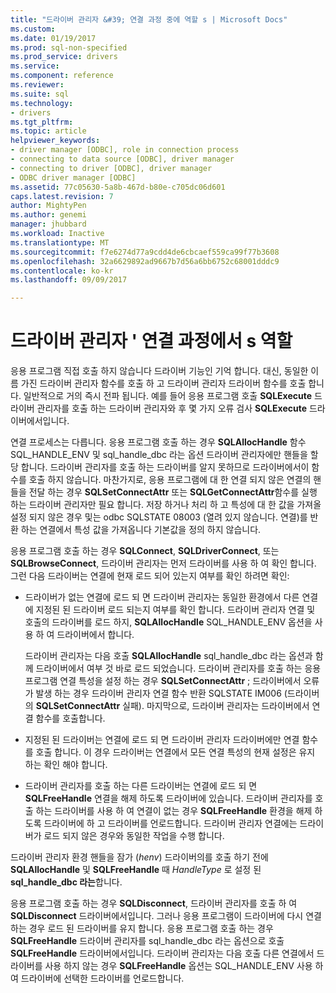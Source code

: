 ```yaml
---
title: "드라이버 관리자 &#39; 연결 과정 중에 역할 s | Microsoft Docs"
ms.custom: 
ms.date: 01/19/2017
ms.prod: sql-non-specified
ms.prod_service: drivers
ms.service: 
ms.component: reference
ms.reviewer: 
ms.suite: sql
ms.technology:
- drivers
ms.tgt_pltfrm: 
ms.topic: article
helpviewer_keywords:
- driver manager [ODBC], role in connection process
- connecting to data source [ODBC], driver manager
- connecting to driver [ODBC], driver manager
- ODBC driver manager [ODBC]
ms.assetid: 77c05630-5a8b-467d-b80e-c705dc06d601
caps.latest.revision: 7
author: MightyPen
ms.author: genemi
manager: jhubbard
ms.workload: Inactive
ms.translationtype: MT
ms.sourcegitcommit: f7e6274d77a9cdd4de6cbcaef559ca99f77b3608
ms.openlocfilehash: 32a6629892ad9667b7d56a6bb6752c68001dddc9
ms.contentlocale: ko-kr
ms.lasthandoff: 09/09/2017

---
```

# <a name="driver-manager39s-role-in-the-connection-process"></a>드라이버 관리자 &#39; 연결 과정에서 s 역할
응용 프로그램 직접 호출 하지 않습니다 드라이버 기능인 기억 합니다. 대신, 동일한 이름 가진 드라이버 관리자 함수를 호출 하 고 드라이버 관리자 드라이버 함수를 호출 합니다. 일반적으로 거의 즉시 전파 됩니다. 예를 들어 응용 프로그램 호출 **SQLExecute** 드라이버 관리자를 호출 하는 드라이버 관리자와 후 몇 가지 오류 검사 **SQLExecute** 드라이버에서입니다.  
  
 연결 프로세스는 다릅니다. 응용 프로그램 호출 하는 경우 **SQLAllocHandle** 함수 SQL_HANDLE_ENV 및 sql_handle_dbc 라는 옵션 드라이버 관리자에만 핸들을 할당 합니다. 드라이버 관리자를 호출 하는 드라이버를 알지 못하므로 드라이버에서이 함수를 호출 하지 않습니다. 마찬가지로, 응용 프로그램에 대 한 연결 되지 않은 연결의 핸들을 전달 하는 경우 **SQLSetConnectAttr** 또는 **SQLGetConnectAttr**함수를 실행 하는 드라이버 관리자만 필요 합니다. 저장 하거나 처리 하 고 특성에 대 한 값을 가져올 설정 되지 않은 경우 및는 odbc SQLSTATE 08003 (열려 있지 않습니다. 연결)를 반환 하는 연결에서 특성 값을 가져옵니다 기본값을 정의 하지 않습니다.  
  
 응용 프로그램 호출 하는 경우 **SQLConnect**, **SQLDriverConnect**, 또는 **SQLBrowseConnect**, 드라이버 관리자는 먼저 드라이버를 사용 하 여 확인 합니다. 그런 다음 드라이버는 연결에 현재 로드 되어 있는지 여부를 확인 하려면 확인:  
  
-   드라이버가 없는 연결에 로드 되 면 드라이버 관리자는 동일한 환경에서 다른 연결에 지정된 된 드라이버 로드 되는지 여부를 확인 합니다. 드라이버 관리자 연결 및 호출의 드라이버를 로드 하지, **SQLAllocHandle** SQL_HANDLE_ENV 옵션을 사용 하 여 드라이버에서 합니다.  
  
     드라이버 관리자는 다음 호출 **SQLAllocHandle** sql_handle_dbc 라는 옵션과 함께 드라이버에서 여부 것 바로 로드 되었습니다. 드라이버 관리자를 호출 하는 응용 프로그램 연결 특성을 설정 하는 경우 **SQLSetConnectAttr** ; 드라이버에서 오류가 발생 하는 경우 드라이버 관리자 연결 함수 반환 SQLSTATE IM006 (드라이버의  **SQLSetConnectAttr** 실패). 마지막으로, 드라이버 관리자는 드라이버에서 연결 함수를 호출합니다.  
  
-   지정된 된 드라이버는 연결에 로드 되 면 드라이버 관리자 드라이버에만 연결 함수를 호출 합니다. 이 경우 드라이버는 연결에서 모든 연결 특성의 현재 설정은 유지 하는 확인 해야 합니다.  
  
-   드라이버 관리자를 호출 하는 다른 드라이버는 연결에 로드 되 면 **SQLFreeHandle** 연결을 해제 하도록 드라이버에 있습니다. 드라이버 관리자를 호출 하는 드라이버를 사용 하 여 연결이 없는 경우 **SQLFreeHandle** 환경을 해제 하도록 드라이버에 하 고 드라이버를 언로드합니다. 드라이버 관리자 연결에는 드라이버가 로드 되지 않은 경우와 동일한 작업을 수행 합니다.  
  
 드라이버 관리자 환경 핸들을 잠가 (*henv*) 드라이버의를 호출 하기 전에 **SQLAllocHandle** 및 **SQLFreeHandle** 때 *HandleType* 로 설정 된 **sql_handle_dbc 라는**합니다.  
  
 응용 프로그램 호출 하는 경우 **SQLDisconnect**, 드라이버 관리자를 호출 하 여 **SQLDisconnect** 드라이버에서입니다. 그러나 응용 프로그램이 드라이버에 다시 연결 하는 경우 로드 된 드라이버를 유지 합니다. 응용 프로그램 호출 하는 경우 **SQLFreeHandle** 드라이버 관리자를 sql_handle_dbc 라는 옵션으로 호출 **SQLFreeHandle** 드라이버에서입니다. 드라이버 관리자는 다음 호출 다른 연결에서 드라이버를 사용 하지 않는 경우 **SQLFreeHandle** 옵션는 SQL_HANDLE_ENV 사용 하 여 드라이버에 선택한 드라이버를 언로드합니다.

